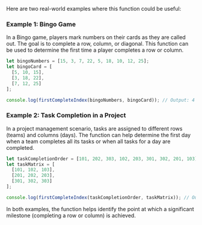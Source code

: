 Here are two real-world examples where this function could be useful:

### Example 1: Bingo Game
In a Bingo game, players mark numbers on their cards as they are called out. The goal is to complete a row, column, or diagonal. This function can be used to determine the first time a player completes a row or column.

```javascript
let bingoNumbers = [15, 3, 7, 22, 5, 18, 10, 12, 25];
let bingoCard = [
  [5, 10, 15],
  [3, 18, 22],
  [7, 12, 25]
];

console.log(firstCompleteIndex(bingoNumbers, bingoCard)); // Output: 4
```

### Example 2: Task Completion in a Project
In a project management scenario, tasks are assigned to different rows (teams) and columns (days). The function can help determine the first day when a team completes all its tasks or when all tasks for a day are completed.

```javascript
let taskCompletionOrder = [101, 202, 303, 102, 203, 301, 302, 201, 103];
let taskMatrix = [
  [101, 102, 103],
  [201, 202, 203],
  [301, 302, 303]
];

console.log(firstCompleteIndex(taskCompletionOrder, taskMatrix)); // Output: 5
```

In both examples, the function helps identify the point at which a significant milestone (completing a row or column) is achieved.
